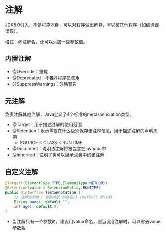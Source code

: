 # 注解

JDK5.0引入，不是程序本身，可以对程序做出解释，可以被其他程序（如编译器读取）。

格式：@注解名，还可以添加一些参数值。

## 内置注解

- @Override：重载
- @Deprecated：不推荐程序员使用
- @SuppressWarnings：忽略警告

## 元注解

负责注解其他注解，Java定义了4个标准的meta-annotation类型。

- @Target：用于描述注解的使用范围
- @Retention：表示需要在什么级别保存该注释信息，用于描述注解的声明周期
	- SOURCE < CLASS < RUNTIME
- @Document：说明该注解将被包含在javadoc中
- @Inherited：说明子类可以继承父类中的该注解

## 自定义注解

```java
@Target({ElementType.TYPE,ElementType.METHOD})  
@Retention(value = RetentionPolicy.RUNTIME)  
public @interface TestAnnotation {  
    // 注解的参数： 参数类型 参数名() [default 默认值]  
    String name() default "";  
    int age() default 0;  
}
```

- 当注解只有一个参数时，建议用value命名，则当调用注解时，可以省去value参数名

